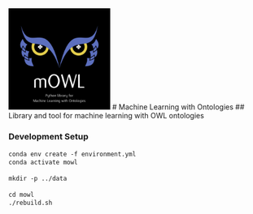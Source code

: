 <img src="docs/source/mowl_black_background_colors_2048x2048px.png" width="200"/>
# Machine Learning with Ontologies
## Library and tool for machine learning with OWL ontologies


### Development Setup

```
conda env create -f environment.yml
conda activate mowl

mkdir -p ../data

cd mowl
./rebuild.sh

```
